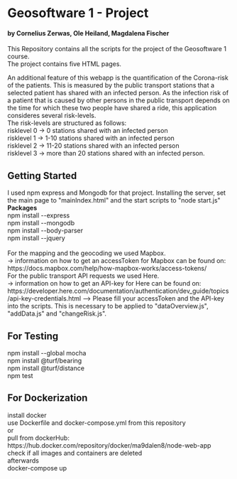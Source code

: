 <h1><strong>Geosoftware 1 - Project </strong></h1>
<h4><strong> by Cornelius Zerwas, Ole Heiland, Magdalena Fischer</strong></h4>
<p> This Repository contains all the scripts for the project of the Geosoftware 1 course.<br/>
    The project contains five HTML pages. </p>
   
<p> An additional feature of this webapp is the quantification of the Corona-risk of the patients. This is measured by the public transport stations that a selected patient has shared with an infected person. As the infection risk of a patient that is caused by other persons in the public transport depends on the time for which these two people have shared a ride, this application consideres several risk-levels.<br/>The risk-levels are structured as follows:<br/>
    risklevel 0 -> 0 stations shared with an infected person<br/>
    risklevel 1 -> 1-10 stations shared with an infected person<br/>
    risklevel 2 -> 11-20 stations shared with an infected person<br/>
    risklevel 3 -> more than 20 stations shared with an infected person.<br/>
    
   </p>
   
<h2>Getting Started</h2>
<p> I used npm express and Mongodb for that project. Installing the server, set the main page to "mainIndex.html" and the start scripts to "node start.js"
    <br/><strong>Packages</strong><br/>
    npm install --express<br/>
    npm install --mongodb<br/>
    npm install --body-parser<br/>
    npm install --jquery<br/><br/>
    For the mapping and the geocoding we used Mapbox.<br/>
     -> information on how to get an accessToken for Mapbox can be found on: https://docs.mapbox.com/help/how-mapbox-works/access-tokens/ <br/>
    For the public transport API requests we used Here.<br/>
     -> information on how to get an API-key for Here can be found on: https://developer.here.com/documentation/authentication/dev_guide/topics/api-key-credentials.html
    --> Please fill your accessToken and the API-key into the scripts. This is necessary to be applied to "dataOverview.js", "addData.js" and "changeRisk.js".
    </p>
    
<h2>For Testing</h2>
npm install --global mocha <br/>
npm install @turf/bearing <br/>
npm install @turf/distance <br/>
npm test
<h2>For Dockerization</h2>
install docker  <br/>
use Dockerfile and docker-compose.yml from this repository<br/>
or<br/>
pull from dockerHub: https://hub.docker.com/repository/docker/ma9dalen8/node-web-app<br/>
check if all images and containers are deleted <br/>
afterwards<br/> docker-compose up
<p></p>
